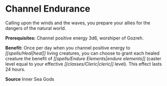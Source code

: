 ﻿---
cssclass: [feats]

---
# Channel Endurance

Calling upon the winds and the waves, you prepare your allies for the dangers of the natural world.

**Prerequisites:** Channel positive energy 3d6, worshiper of Gozreh.

**Benefit:** Once per day when you channel positive energy to _[[spells/Heal|heal]]_ living creatures, you can choose to grant each healed creature the benefit of _[[spells/Endure Elements|endure elements]]_ (caster level equal to your effective _[[classes/Cleric|cleric]]_ level). This effect lasts 24 hours.

**Source** Inner Sea Gods